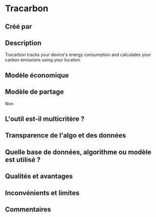 # Tracarbon

## Créé par



## Description

Tracarbon tracks your device's energy consumption and calculates your carbon emissions using your location

## Modèle économique



## Modèle de partage

Non

## L'outil est-il multicritère ?



## Transparence de l'algo et des données



## Quelle base de données, algorithme ou modèle est utilisé ?



## Qualités et avantages



## Inconvénients et limites



## Commentaires



